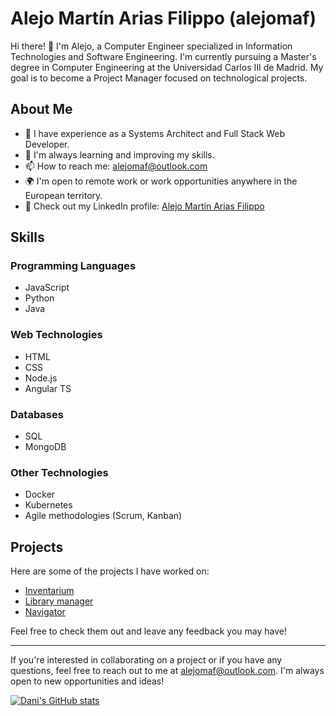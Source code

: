 # Alejo Martín Arias Filippo (alejomaf)

Hi there! 👋 I'm Alejo, a Computer Engineer specialized in Information Technologies and Software Engineering. I'm currently pursuing a Master's degree in Computer Engineering at the Universidad Carlos III de Madrid. My goal is to become a Project Manager focused on technological projects.

## About Me

- 🔭 I have experience as a Systems Architect and Full Stack Web Developer.
- 🌱 I'm always learning and improving my skills.
- 📫 How to reach me: [alejomaf@outlook.com](mailto:alejomaf@outlook.com)
- 🌍 I'm open to remote work or work opportunities anywhere in the European territory.
- 💼 Check out my LinkedIn profile: [Alejo Martín Arias Filippo](https://www.linkedin.com/in/alejo-mart%C3%ADn-arias-filippo-870120100/)

## Skills

### Programming Languages

- JavaScript
- Python
- Java

### Web Technologies

- HTML
- CSS
- Node.js
- Angular TS

### Databases

- SQL
- MongoDB

### Other Technologies

- Docker
- Kubernetes
- Agile methodologies (Scrum, Kanban)

## Projects

Here are some of the projects I have worked on:

- [Inventarium](https://github.com/alejomaf/UAL-Inventarium)
- [Library manager](https://github.com/alejomaf/LibraryManager)
- [Navigator](https://github.com/alejomaf/navigator)

Feel free to check them out and leave any feedback you may have!

---

If you're interested in collaborating on a project or if you have any questions, feel free to reach out to me at [alejomaf@outlook.com](mailto:alejomaf@outlook.com). I'm always open to new opportunities and ideas!

[![Dani's GitHub stats](https://github-readme-stats.vercel.app/api?username=alejomaf&count_private=true&theme=buefy&show_icons=true)](https://github.com/anuraghazra/github-readme-stats)


